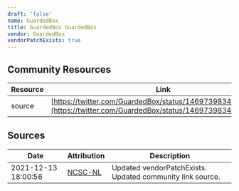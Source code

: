 ```yaml
---
draft: 'false'
name: GuardedBox
title: GuardedBox GuardedBox
vendor: GuardedBox
vendorPatchExists: true
---
```



## Community Resources
| Resource | Link |
| --- | --- |
| source | [https://twitter.com/GuardedBox/status/1469739834117799939](https://twitter.com/GuardedBox/status/1469739834117799939) |


## Sources
| Date | Attribution | Description |
| --- | --- | --- |
| 2021-12-13 18:00:56 | [NCSC-NL](https://github.com/NCSC-NL/log4shell/blob/main/software/README.md) | Updated vendorPatchExists. Updated community link source.  |
